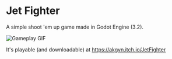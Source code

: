# Jet Fighter

A simple shoot 'em up game made in Godot Engine (3.2).

![Gameplay GIF](gameplay.gif)

It's playable (and downloadable) at https://akgvn.itch.io/JetFighter